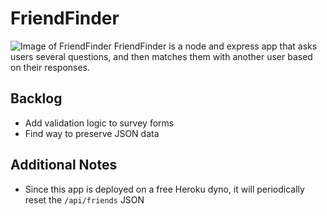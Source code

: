 # FriendFinder
![Image of FriendFinder](https://www.alanchen.com/wp-content/uploads/2019/01/friendfinderthumb.png)
FriendFinder is a node and express app that asks users several questions, and then matches them with another user based on their responses.

## Backlog
- Add validation logic to survey forms
- Find way to preserve JSON data

## Additional Notes
- Since this app is deployed on a free Heroku dyno, it will periodically reset the `/api/friends` JSON
